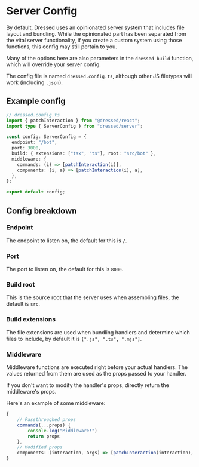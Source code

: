 # Server Config

By default, Dressed uses an opinionated server system that includes file layout and bundling. While the opinionated part has been separated from the vital server functionality, if you create a custom system using those functions, this config may still pertain to you.

Many of the options here are also parameters in the `dressed build` function, which will override your server config.

The config file is named `dressed.config.ts`, although other JS filetypes will work (including `.json`).

## Example config

```ts
// dressed.config.ts
import { patchInteraction } from "@dressed/react";
import type { ServerConfig } from "dressed/server";

const config: ServerConfig = {
  endpoint: "/bot",
  port: 3000,
  build: { extensions: ["tsx", "ts"], root: "src/bot" },
  middleware: {
    commands: (i) => [patchInteraction(i)],
    components: (i, a) => [patchInteraction(i), a],
  },
};

export default config;
```

## Config breakdown

### Endpoint

The endpoint to listen on, the default for this is `/`.

### Port

The port to listen on, the default for this is `8000`.

### Build root

This is the source root that the server uses when assembling files, the default is `src`.

### Build extensions

The file extensions are used when bundling handlers and determine which files to include, by default it is `[".js", ".ts", ".mjs"]`.

### Middleware

Middleware functions are executed right before your actual handlers. The values returned from them are used as the props passed to your handler.

If you don't want to modify the handler's props, directly return the middleware's props.

Here's an example of some middleware:

```ts
{
    // Passthroughed props
    commands(...props) {
        console.log("Middleware!")
        return props
    },
    // Modified props
    components: (interaction, args) => [patchInteraction(interaction), args]
}
```
